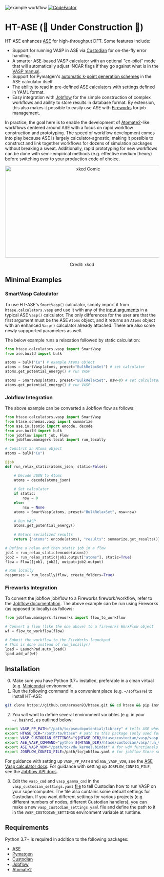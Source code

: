 ![example workflow](https://github.com/arosen93/htase/actions/workflows/workflow.yaml/badge.svg)
[![CodeFactor](https://www.codefactor.io/repository/github/arosen93/htase/badge)](https://www.codefactor.io/repository/github/arosen93/htase)

# HT-ASE (🚧 Under Construction 🚧)
HT-ASE enhances [ASE](https://wiki.fysik.dtu.dk/ase/index.html) for high-throughput DFT. Some features include:
- Support for running VASP in ASE via [Custodian](https://github.com/materialsproject/custodian) for on-the-fly error handling.
- A smarter ASE-based VASP calculator with an optional "co-pilot" mode that will automatically adjust INCAR flags if they go against what is in the [VASP manual](https://www.vasp.at/wiki/index.php/Main_page).
- Support for Pymatgen's [automatic k-point generation schemes](https://pymatgen.org/pymatgen.io.vasp.inputs.html?highlight=kpoints#pymatgen.io.vasp.inputs.Kpoints) in the ASE calculator itself.
- The ability to read in pre-defined ASE calculators with settings defined in YAML format.
- Easy integration with [Jobflow](https://materialsproject.github.io/jobflow/) for the simple construction of complex workflows and ability to store results in database format. By extension, this also makes it possible to easily use ASE with [Fireworks](https://github.com/materialsproject/fireworks) for job management.

In practice, the goal here is to enable the development of [Atomate2](https://github.com/materialsproject/atomate2)-like workflows centered around ASE with a focus on rapid workflow construction and prototyping. The speed of workflow development comes into play because ASE is largely calculator-agnostic, making it possible to construct and link together workflows for dozens of simulation packages without breaking a sweat. Additionally, rapid prototyping for new workflows can be done with semi-empirical methods (e.g. effective medium theory) before switching over to your production code of choice.
<p align="center">
<img src="https://imgs.xkcd.com/comics/standards_2x.png" alt="xkcd Comic" width="528" height="300">
<p align="center">
Credit: xkcd
</p>

## Minimal Examples
### SmartVasp Calculator
To use HT-ASE's `SmartVasp()` calculator, simply import it from `htase.calculators.vasp` and use it with any of the [input arguments](https://wiki.fysik.dtu.dk/ase/ase/calculators/vasp.html#ase.calculators.vasp.Vasp) in a typical ASE `Vasp()` calculator. The only differences for the user are that the first argument must be the ASE `Atoms` object, and it returns an `Atoms` object with an enhanced `Vasp()` calculator already attached. There are also some newly suppported parameters as well.

The below example runs a relaxation followed by static calculation:

```python
from htase.calculators.vasp import SmartVasp
from ase.build import bulk

atoms = bulk("Cu") # example Atoms object
atoms = SmartVasp(atoms, preset="BulkRelaxSet") # set calculator
atoms.get_potential_energy() # run VASP

atoms = SmartVasp(atoms, preset="BulkRelaxSet", nsw=0) # set calculator
atoms.get_potential_energy() # run VASP
```

### Jobflow Integration
The above example can be converted a Jobflow flow as follows: 
```python
from htase.calculators.vasp import SmartVasp
from htase.schemas.vasp import summarize
from ase.io.jsonio import encode, decode
from ase.build import bulk
from jobflow import job, Flow
from jobflow.managers.local import run_locally

# Constrct an Atoms object
atoms = bulk("Cu") 

@job
def run_relax_static(atoms_json, static=False):

    # Decode JSON to Atoms
    atoms = decode(atoms_json)
    
    # Set calculator
    if static:
        nsw = 0
    else:
        nsw = None
    atoms = SmartVasp(atoms, preset="BulkRelaxSet", nsw=nsw)
        
    # Run VASP
    atoms.get_potential_energy()
    
    # Return serialized results
    return {"atoms": encode(atoms), "results": summarize.get_results()}

# Define a relax and then static job in a flow
job1 = run_relax_static(encode(atoms))
job2 = run_relax_static(job1.output["atoms"], static=True)
flow = Flow([job1, job2], output=job2.output)

# Run locally
responses = run_locally(flow, create_folders=True)
```
### Fireworks Integration
To convert the jobflow job/flow to a Fireworks firework/workflow, refer to the [Jobflow documentation](https://materialsproject.github.io/jobflow/jobflow.managers.html#module-jobflow.managers.fireworks). The above example can be run using Fireworks (as opposed to locally) as follows:
```python
from jobflow.managers.fireworks import flow_to_workflow

# Convert a flow (like the one above) to a fireworks WorkFlow object
wf = flow_to_workflow(flow)

# Submit the workflow to the FireWorks launchpad
# This is done instead of run_locally()
lpad = LaunchPad.auto_load()
lpad.add_wf(wf)
```

## Installation
0. Make sure you have Python 3.7+ installed, preferable in a clean virtual (e.g. [Miniconda](https://docs.conda.io/en/latest/miniconda.html)) environment.
1. Run the following command in a convenient place (e.g. `~/software`) to install HT-ASE:
```bash
git clone https://github.com/arosen93/htase.git && cd htase && pip install -r requirements.txt && pip install -e .
```
2. You will want to define several environment variables (e.g. in your `~/.bashrc`), as outlined below:
```bash
export VASP_PP_PATH="/path/to/pseudopotential/library" # tells ASE where the VASP PAW pseudopotentials are
export HTASE_DIR="/path/to/htase" # path to this package (only used for convenience below)
export VASP_CUSTODIAN_SETTINGS="${HTASE_DIR}/htase/custodian/vasp/vasp_custodian_settings.yaml" # path to Custodian settings
export ASE_VASP_COMMAND="python ${HTASE_DIR}/htase/custodian/vasp/run_vasp_custodian.py" # tells ASE to run Custodian-powered VASP
export ASE_VASP_VDW="/path/to/vdw_kernel.bindat" # for vdW functionals (optional)
export JOBFLOW_CONFIG_FILE=/path/to/jobflow.yaml # for jobflow Store support (optional). 
```

For guidance with setting up `VASP_PP_PATH` and `ASE_VASP_VDW`, see the [ASE Vasp calculator docs](https://wiki.fysik.dtu.dk/ase/ase/calculators/vasp.html#pseudopotentials). For guidance with setting up `JOBFLOW_CONFIG_FILE`, see the [Jobflow API docs](https://materialsproject.github.io/jobflow/jobflow.settings.html?highlight=jobflow_config_file#jobflow.settings.JobflowSettings).

3. Edit the `vasp_cmd` and `vasp_gamma_cmd` in the `vasp_custodian_settings.yaml` [file](https://github.com/arosen93/HT-ASE/blob/main/htase/custodian/vasp/vasp_custodian_settings.yaml) to tell Custodian how to run VASP on your supercomputer. The file also contains some defualt settings for Custodian. If you want different settings for various projects (e.g. different numbers of nodes, different Custodian handlers), you can make a new `vasp_custodian_settings.yaml` file and define the path to it in the `VASP_CUSTODIAN_SETTINGS` environment variable at runtime.

## Requirements
Python 3.7+ is required in addition to the following packages:
- [ASE](https://gitlab.com/ase/ase)
- [Pymatgen](https://github.com/materialsproject/pymatgen)
- [Custodian](https://github.com/materialsproject/custodian)
- [Jobflow](https://github.com/materialsproject/jobflow)
- [Atomate2](https://github.com/materialsproject/atomate2)
